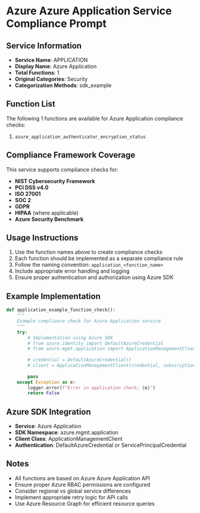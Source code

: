# Azure Azure Application Service Compliance Prompt

## Service Information
- **Service Name**: APPLICATION
- **Display Name**: Azure Application
- **Total Functions**: 1
- **Original Categories**: Security
- **Categorization Methods**: sdk_example

## Function List
The following 1 functions are available for Azure Application compliance checks:

1. `azure_application_authenticator_encryption_status`


## Compliance Framework Coverage
This service supports compliance checks for:
- **NIST Cybersecurity Framework**
- **PCI DSS v4.0**
- **ISO 27001**
- **SOC 2**
- **GDPR**
- **HIPAA** (where applicable)
- **Azure Security Benchmark**

## Usage Instructions
1. Use the function names above to create compliance checks
2. Each function should be implemented as a separate compliance rule
3. Follow the naming convention: `application_<function_name>`
4. Include appropriate error handling and logging
5. Ensure proper authentication and authorization using Azure SDK

## Example Implementation
```python
def application_example_function_check():
    """
    Example compliance check for Azure Application service
    """
    try:
        # Implementation using Azure SDK
        # from azure.identity import DefaultAzureCredential
        # from azure.mgmt.application import ApplicationManagementClient
        
        # credential = DefaultAzureCredential()
        # client = ApplicationManagementClient(credential, subscription_id)
        
        pass
    except Exception as e:
        logger.error(f"Error in application check: {e}")
        return False
```

## Azure SDK Integration
- **Service**: Azure Application
- **SDK Namespace**: azure.mgmt.application
- **Client Class**: ApplicationManagementClient
- **Authentication**: DefaultAzureCredential or ServicePrincipalCredential

## Notes
- All functions are based on Azure Azure Application API
- Ensure proper Azure RBAC permissions are configured
- Consider regional vs global service differences
- Implement appropriate retry logic for API calls
- Use Azure Resource Graph for efficient resource queries
